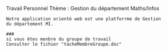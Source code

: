 Travail Personnel Thème : Gestion du département Maths/Infos

	Notre application orienté web est une platforrme de Gestion 
	du département MI.
	
	###
	si vous êtes menbre du groupe de travail
	Consulter le fichier "tacheMembreGroupe.doc" 